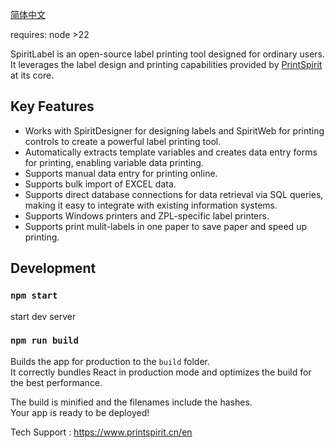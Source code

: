 [简体中文](README_cn.md)

requires: node >22

SpiritLabel is an open-source label printing tool designed for ordinary users. It leverages the label design and printing capabilities provided by [PrintSpirit](https://www.printspirit.cn) at its core.

## Key Features
- Works with SpiritDesigner for designing labels and SpiritWeb for printing controls to create a powerful label printing tool.
- Automatically extracts template variables and creates data entry forms for printing, enabling variable data printing.
- Supports manual data entry for printing online.
- Supports bulk import of EXCEL data.
- Supports direct database connections for data retrieval via SQL queries, making it easy to integrate with existing information systems.
- Supports Windows printers and ZPL-specific label printers.
- Supports print mulit-labels in one paper to save paper and speed up printing.
## Development

### `npm start`

start dev server

### `npm run build`

Builds the app for production to the `build` folder.\
It correctly bundles React in production mode and optimizes the build for the best performance.

The build is minified and the filenames include the hashes.\
Your app is ready to be deployed!

Tech Support : https://www.printspirit.cn/en

